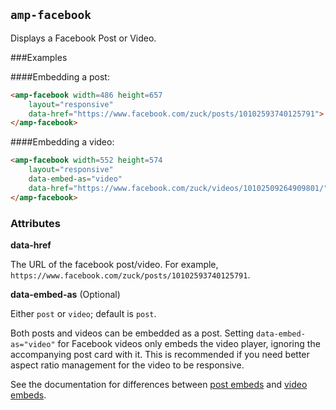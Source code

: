 <!---
Copyright 2015 The AMP HTML Authors. All Rights Reserved.

Licensed under the Apache License, Version 2.0 (the "License");
you may not use this file except in compliance with the License.
You may obtain a copy of the License at

      http://www.apache.org/licenses/LICENSE-2.0

Unless required by applicable law or agreed to in writing, software
distributed under the License is distributed on an "AS-IS" BASIS,
WITHOUT WARRANTIES OR CONDITIONS OF ANY KIND, either express or implied.
See the License for the specific language governing permissions and
limitations under the License.
-->

## <a name="amp-facebook"></a> `amp-facebook`

Displays a Facebook Post or Video. 

###Examples

####Embedding a post:
```html
<amp-facebook width=486 height=657
    layout="responsive"
    data-href="https://www.facebook.com/zuck/posts/10102593740125791">
</amp-facebook>
```

####Embedding a video:
```html
<amp-facebook width=552 height=574
    layout="responsive"
    data-embed-as="video"
    data-href="https://www.facebook.com/zuck/videos/10102509264909801/">
</amp-facebook>
```


### Attributes

**data-href**

The URL of the facebook post/video. For example, `https://www.facebook.com/zuck/posts/10102593740125791`.

**data-embed-as** (Optional)

Either `post` or `video`; default is `post`.

Both posts and videos can be embedded as a post. Setting `data-embed-as="video"` for Facebook videos only embeds the video player, ignoring the accompanying post card with it. This is recommended if you need better aspect ratio management for the video to be responsive.  

See the documentation for differences between [post embeds](https://developers.facebook.com/docs/plugins/embedded-posts) and [video embeds](https://developers.facebook.com/docs/plugins/embedded-video-player).
